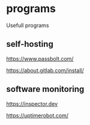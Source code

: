 # programs
Usefull programs

## self-hosting
https://www.passbolt.com/

https://about.gitlab.com/install/

## software monitoring
https://inspector.dev

https://uptimerobot.com/
